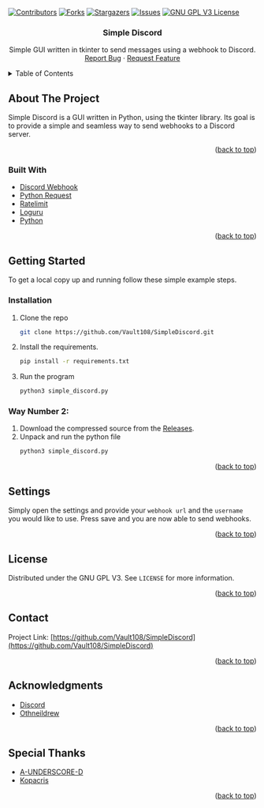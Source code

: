 
<div id="top"></div>
<!--
*** Thanks for checking out the Best-README-Template. If you have a suggestion
*** that would make this better, please fork the repo and create a pull request
*** or simply open an issue with the tag "enhancement".
*** Don't forget to give the project a star!
*** Thanks again! Now go create something AMAZING! :D
-->



<!-- PROJECT SHIELDS -->
<!--
*** I'm using markdown "reference style" links for readability.
*** Reference links are enclosed in brackets [ ] instead of parentheses ( ).
*** See the bottom of this document for the declaration of the reference variables
*** for contributors-url, forks-url, etc. This is an optional, concise syntax you may use.
*** https://www.markdownguide.org/basic-syntax/#reference-style-links
-->
[![Contributors][contributors-shield]][contributors-url]
[![Forks][forks-shield]][forks-url]
[![Stargazers][stars-shield]][stars-url]
[![Issues][issues-shield]][issues-url]
[![GNU GPL V3 License][license-shield]][license-url]



<!-- PROJECT LOGO -->
<!-- <br />
<div align="center">
  <a href="https://github.com/Vault108/SimpleDiscord">
    <img src="images/logo.png" alt="Logo" width="80" height="80">
  </a> -->

<h3 align="center">Simple Discord</h3>

  <p align="center">
    Simple GUI written in tkinter to send messages using a webhook to Discord.
    <br />
    <a href="https://github.com/Vault108/SimpleDiscord/issues">Report Bug</a>
    ·
    <a href="https://github.com/Vault108/SimpleDiscord/issues">Request Feature</a>
  </p>
</div>



<!-- TABLE OF CONTENTS -->
<details>
  <summary>Table of Contents</summary>
  <ol>
    <li>
      <a href="#about-the-project">About The Project</a>
      <ul>
        <li><a href="#built-with">Built With</a></li>
      </ul>
    </li>
    <li>
      <a href="#getting-started">Getting Started</a>
      <ul>
        <li><a href="#installation">Installation</a></li>
        <li><a href="#settings">Settings </a></li>
      </ul>
    </li>
<li><a href="#license">License</a></li>
    <li><a href="#contact">Contact</a></li>
    <li><a href="#acknowledgments">Acknowledgments</a></li>
    <li><a href="#special-thanks">Special Thanks</a></li>
  </ol>
</details>



<!-- ABOUT THE PROJECT -->
## About The Project
Simple Discord is a GUI written in Python, using the tkinter library. Its goal is to provide a simple and seamless way to send webhooks to a Discord server. 
<p align="right">(<a href="#top">back to top</a>)</p>

### Built With

* [Discord Webhook](https://github.com/lovvskillz/python-discord-webhook)
* [Python Request](https://github.com/psf/requests)
* [Ratelimit](https://github.com/tomasbasham/ratelimit)
* [Loguru](https://github.com/Delgan/loguru)
* [Python](https://www.python.org/downloads/)

<p align="right">(<a href="#top">back to top</a>)</p>

<!-- GETTING STARTED -->
## Getting Started

To get a local copy up and running follow these simple example steps.
### Installation
1. Clone the repo
   ```sh
   git clone https://github.com/Vault108/SimpleDiscord.git
   ```
2. Install the requirements.
   ```sh
   pip install -r requirements.txt
   ```

3. Run the program
   ```sh
   python3 simple_discord.py
   ```
### Way Number 2:
  1. Download the compressed source from the [Releases](https://github.com/Vault108/SimpleDiscord/releases).
  2. Unpack and run the python file
     ```sh 
     python3 simple_discord.py
     ```


<p align="right">(<a href="#top">back to top</a>)</p>

<!-- Settings  -->
## Settings

Simply open the settings and provide your `webhook url` and the `username` you would like to use. Press save and you are now able to send webhooks. 

<p align="right">(<a href="#top">back to top</a>)</p>

<!-- LICENSE -->
## License

Distributed under the GNU GPL V3. See `LICENSE` for more information.

<p align="right">(<a href="#top">back to top</a>)</p>

<!-- CONTACT -->
## Contact

Project Link: [https://github.com/Vault108/SimpleDiscord](https://github.com/Vault108/SimpleDiscord)

<p align="right">(<a href="#top">back to top</a>)</p>



<!-- ACKNOWLEDGMENTS -->
## Acknowledgments

* [Discord](https://discord.com/)
* [Othneildrew](https://github.com/othneildrew/Best-README-Template)

<p align="right">(<a href="#top">back to top</a>)</p>

## Special Thanks
* [A-UNDERSCORE-D](https://github.com/A-UNDERSCORE-D)
* [Kopacris](https://github.com/Kopachris   )

<p align="right">(<a href="#top">back to top</a>)</p>


<!-- MARKDOWN LINKS & IMAGES -->
<!-- https://www.markdownguide.org/basic-syntax/#reference-style-links -->
[contributors-shield]: https://img.shields.io/github/contributors/Vault108/SimpleDiscord.svg?style=for-the-badge
[contributors-url]: https://github.com/Vault108/SimpleDiscord/graphs/contributors
[forks-shield]: https://img.shields.io/github/forks/Vault108/SimpleDiscord.svg?style=for-the-badge
[forks-url]: https://github.com/Vault108/SimpleDiscord/network/members
[stars-shield]: https://img.shields.io/github/stars/Vault108/SimpleDiscord.svg?style=for-the-badge
[stars-url]: https://github.com/Vault108/SimpleDiscord/stargazers
[issues-shield]: https://img.shields.io/github/issues/Vault108/SimpleDiscord.svg?style=for-the-badge
[issues-url]: https://github.com/Vault108/SimpleDiscord/issues
[license-shield]: https://img.shields.io/github/license/Vault108/SimpleDiscord.svg?style=for-the-badge
[license-url]: https://github.com/Vault108/SimpleDiscord/blob/master/LICENSE
